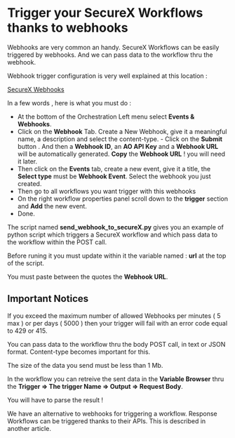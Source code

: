 # Trigger your SecureX Workflows thanks to webhooks

Webhooks are very common an handy. SecureX Workflows can be easily triggered by webhooks. And we can pass data to the workflow thru the webhook.

Webhook trigger configuration is very well explained at this location :

[SecureX Webhooks ](https://ciscosecurity.github.io/sxo-05-security-workflows/webhooks)

In a few words , here is what you must do :

- At the bottom of the Orchestration Left menu select **Events & Webhooks**.
- Click on the **Webhook** Tab. Create a New Webhook, give it a meaningful name, a description and select the content-type. - Click on the **Submit** button . And then a **Webhook ID**, an **AO API Key** and a **Webhook URL** will be automatically generated. **Copy** the **Webhook URL** ! you will need it later.
- Then click on the **Events** tab, create a new event, give it a title, the **Select type** must be **Webhook Event**. Select the webhook you just created.
- Then go to all workflows you want trigger with this webhooks
- On the right workflow properties  panel scroll down to the **trigger** section and **Add** the new event.
- Done.

The script named **send_webhook_to_secureX.py** gives you an example of python script which triggers a SecureX workflow and which pass data to the workflow within the POST call.

Before runing it you must update within it the variable named : **url** at the top of the script.

You must paste between the quotes the **Webhook URL**.

## Important Notices

If you exceed the maximum number of allowed Webhooks per minutes ( 5 max ) or per days ( 5000 ) then your trigger will fail with an error code equal to 429 or 415.

You can pass data to the workflow thru the body POST call, in text or JSON format.  Content-type becomes important for this.

The size of the data you send must be less than 1 Mb.

In the workflow you can retreive the sent data in the **Variable Browser** thru the **Trigger => The trigger Name => Output => Request Body**.

You will have to parse the result !

We have an alternative to webhooks for triggering a workflow. Response Workflows can be triggered thanks to their APIs. This is described in another article.